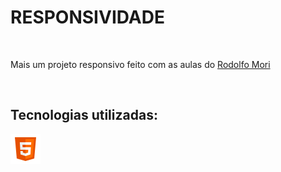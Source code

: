 <h1>RESPONSIVIDADE</h1>
<br>
<p>Mais um projeto responsivo feito com as aulas do <a href="https://github.com/rodolfomori">Rodolfo Mori</a></p>
<br>
<h2>Tecnologias utilizadas:</h2>
<p>
<img src="https://github.com/Ejmartins2/Projeto-responsivo/blob/main/icons8-html-5-48.png?raw=true">


</p>


